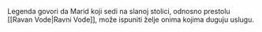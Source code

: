 Legenda govori da Marid koji sedi na slanoj stolici, odnosno prestolu [[Ravan Vode|Ravni Vode]], može ispuniti želje onima kojima duguju uslugu.
